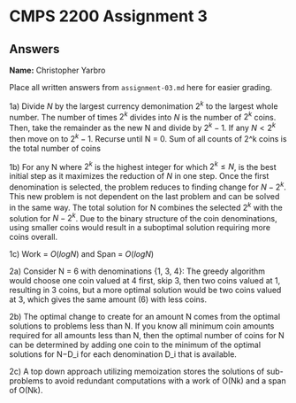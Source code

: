 # CMPS 2200 Assignment 3
## Answers

**Name:** Christopher Yarbro


Place all written answers from `assignment-03.md` here for easier grading.

1a) Divide $N$ by the largest currency demonimation $2^k$ to the largest whole number. The number of times $2^k$ divides into $N$ is the number of $2^k$ coins. Then, take the remainder as the new N and divide by $2^k-1$. If any $N < 2^k$ then move on to $2^k-1$. Recurse until N = 0. Sum of all counts of 2^k coins is the total number of coins


1b) For any N where $2^k$ is the highest integer for which $2^k≤N$, is the best initial step as it maximizes the reduction of $N$ in one step. Once the first denomination is selected, the problem reduces to finding change for $N−2^k$. This new problem is not dependent on the last problem and can be solved in the same way. The total solution for N combines the selected $2^k$ with the solution for $N−2^k$. Due to the binary structure of the coin denominations, using smaller coins would result in a suboptimal solution requiring more coins overall.

1c) Work = $O(log N)$ and Span = $O(log N)$


2a) Consider N = 6 with denominations {1, 3, 4}: The greedy algorithm would choose one coin valued at 4 first, skip 3, then two coins valued at 1, resulting in 3 coins, but a more optimal solution would be two coins valued at 3, which gives the same amount (6) with less coins.

2b) The optimal change to create for an amount N comes from the optimal solutions to problems less than N. If you know all minimum coin amounts required for all amounts less than N, then the optimal number of coins for N can be determined by adding one coin to the minimum of the optimal solutions for N−D_i for each denomination D_i that is available.

2c) A top down approach utilizing memoization stores the solutions of sub-problems to avoid redundant computations with a work of O(Nk) and a span of O(Nk).



